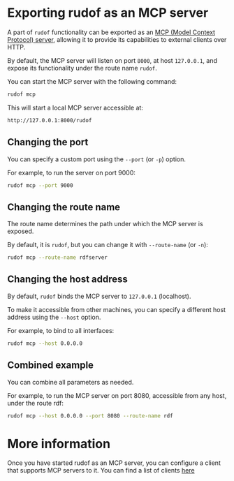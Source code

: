 # Exporting rudof as an MCP server

A part of `rudof` functionality can be exported as an [MCP (Model Context Protocol) server](https://modelcontextprotocol.io/docs/getting-started/intro), allowing it to provide its capabilities to external clients over HTTP.

By default, the MCP server will listen on port `8000`, at host `127.0.0.1`, and expose its functionality under the route name `rudof`.

You can start the MCP server with the following command:

```sh
rudof mcp
```

This will start a local MCP server accessible at:

```sh
http://127.0.0.1:8000/rudof
```

## Changing the port

You can specify a custom port using the `--port` (or `-p`) option.

For example, to run the server on port 9000:

```sh
rudof mcp --port 9000
```

## Changing the route name

The route name determines the path under which the MCP server is exposed.

By default, it is `rudof`, but you can change it with `--route-name` (or `-n`):

```sh
rudof mcp --route-name rdfserver
```

## Changing the host address

By default, `rudof` binds the MCP server to `127.0.0.1` (localhost).

To make it accessible from other machines, you can specify a different host address using the `--host` option.

For example, to bind to all interfaces:

```sh
rudof mcp --host 0.0.0.0
```

## Combined example

You can combine all parameters as needed.

For example, to run the MCP server on port 8080, accessible from any host, under the route rdf:

```sh
rudof mcp --host 0.0.0.0 --port 8080 --route-name rdf
```

# More information

Once you have started rudof as an MCP server, you can configure a client that supports MCP servers to it. You can find a list of clients [here](https://modelcontextprotocol.io/clients)